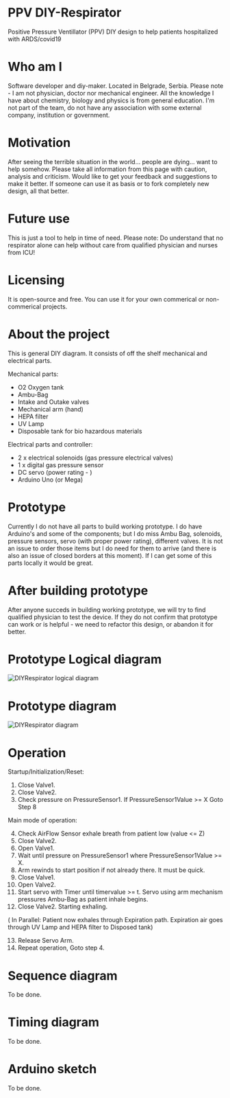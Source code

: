 # PPV DIY-Respirator
Positive Pressure Ventillator (PPV) DIY design to help patients hospitalized with ARDS/covid19 

# Who am I
Software developer and diy-maker. Located in Belgrade, Serbia. Please note - I am not physician, doctor nor mechanical engineer. All the knowledge I have about chemistry, biology and physics is from general education. I'm not part of the team, do not have any association with some external company, institution or government.

# Motivation
After seeing the terrible situation in the world... people are dying... want to help somehow. 
Please take all information from this page with caution, analysis and criticism. Would like to get your feedback and suggestions to make it better.
If someone can use it as basis or to fork completely new design, all that better.

# Future use
This is just a tool to help in time of need. Please note: Do understand that no respirator alone can help without care from qualified physician and nurses from ICU! 

# Licensing
It is open-source and free. You can use it for your own commerical or non-commerical projects.

# About the project
This is general DIY diagram. It consists of off the shelf mechanical and electrical parts.

Mechanical parts:
- O2 Oxygen tank
- Ambu-Bag
- Intake and Outake valves
- Mechanical arm (hand)
- HEPA filter
- UV Lamp
- Disposable tank for bio hazardous materials

Electrical parts and controller:
- 2 x electrical solenoids (gas pressure electrical valves)
- 1 x digital gas pressure sensor
- DC servo (power rating - )
- Arduino Uno (or Mega)

# Prototype
Currently I do not have all parts to build working prototype. I do have Arduino's and some of the components; but I do miss Ambu Bag, solenoids, pressure sensors, servo (with proper power rating), different valves. It is not an issue to order those items but I do need for them to arrive (and there is also an issue of closed borders at this moment). If I can get some of this parts locally it would be great.

# After building prototype
After anyone succeds in building working prototype, we will try to find qualified physician to test the device. If they do not confirm that prototype can work or is helpful - we need to refactor this design, or abandon it for better.

# Prototype Logical diagram

![DIYRespirator logical diagram](https://user-images.githubusercontent.com/62830023/77845558-12188100-71b0-11ea-8539-04bc384eccb2.png)

# Prototype diagram

![DIYRespirator diagram](https://user-images.githubusercontent.com/62830023/77863188-b6d2a700-7220-11ea-9cef-71202a7f1ffd.png)

# Operation

Startup/Initialization/Reset:
1. Close Valve1.
2. Close Valve2.
3. Check pressure on PressureSensor1. If PressureSensor1Value >= X Goto Step 8

Main mode of operation:

4. Check AirFlow Sensor exhale breath from patient low (value <= Z)
5. Close Valve2. 
6. Open Valve1.
7. Wait until pressure on PressureSensor1 where PressureSensor1Value >= X. 
8. Arm rewinds to start position if not already there. It must be quick.
9. Close Valve1.
10. Open Valve2.
11. Start servo with Timer until timervalue >= t. Servo using arm mechanism pressures Ambu-Bag as patient inhale begins.
12. Close Valve2. Starting exhaling.

( In Parallel: Patient now exhales through Expiration path. Expiration air goes through UV Lamp and HEPA filter to Disposed tank)

13. Release Servo Arm. 
14. Repeat operation, Goto step 4.

# Sequence diagram

To be done.

# Timing diagram

To be done.

# Arduino sketch

To be done.
